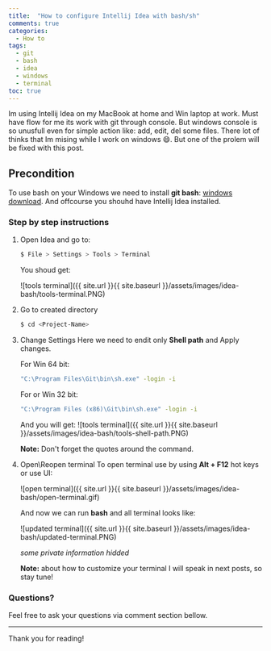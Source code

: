 ```yaml
---
title:  "How to configure Intellij Idea with bash/sh"
comments: true
categories:
  - How to
tags:
  - git
  - bash
  - idea
  - windows
  - terminal
toc: true
---
```

Im using Intellij Idea on my MacBook at home and Win laptop at work. Must have flow for me its work with git through console. 
But windows console is so unusfull even for simple action like: add, edit, del some files. 
There lot of thinks that Im mising while I work on windows :smile:. But one of the prolem will be fixed with this post.

## Precondition
To use bash on your Windows we need to install **git bash**: [windows download](https://git-scm.com/download/win).
And offcourse you shouhd have Intellij Idea installed.


### Step by step instructions

1. Open Idea and go to:
    ```sh
    $ File > Settings > Tools > Terminal
    ```
    You shoud get:
    
    ![tools terminal]({{ site.url }}{{ site.baseurl }}/assets/images/idea-bash/tools-terminal.PNG)

2. Go to created directory
    ```sh
    $ cd <Project-Name>
    ```
3. Change Settings
   Here we need to endit only **Shell path** and Apply changes.
  
   For Win 64 bit:
    ```sh
   "C:\Program Files\Git\bin\sh.exe" -login -i
    ```
    
    For or Win 32 bit:
    ```sh
    "C:\Program Files (x86)\Git\bin\sh.exe" -login -i
    ```
    And you will get:
    ![tools terminal]({{ site.url }}{{ site.baseurl }}/assets/images/idea-bash/tools-shell-path.PNG)
    
    **Note:** Don't forget the quotes around the command.
    
4. Open\Reopen terminal
    To open terminal use by using **Alt + F12** hot keys or use UI: 
    
    ![open terminal]({{ site.url }}{{ site.baseurl }}/assets/images/idea-bash/open-terminal.gif)
    
    And now we can run **bash** and all terminal looks like:
    
    ![updated terminal]({{ site.url }}{{ site.baseurl }}/assets/images/idea-bash/updated-terminal.PNG)
    
    *some private information hidded*
    
    **Note:** about how to customize your terminal I will speak in next posts, so stay tune!

### Questions?

Feel free to ask your questions via comment section bellow. 

---
Thank you for reading!
